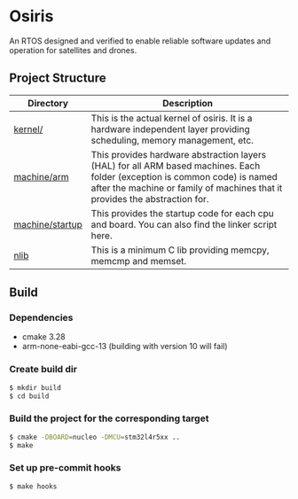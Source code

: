 # Osiris
An RTOS designed and verified to enable reliable software updates and operation for satellites and drones.


## Project Structure

| Directory | Description |
|-----------|-------------|
| [kernel/](kernel/) | This is the actual kernel of osiris. It is a hardware independent layer providing scheduling, memory management, etc. |
| [machine/arm](machine/arm) | This provides hardware abstraction layers (HAL) for all ARM based machines. Each folder (exception is common code) is named after the machine or family of machines that it provides the abstraction for. |
| [machine/startup](machine/startup/) | This provides the startup code for each cpu and board. You can also find the linker script here. |
| [nlib](nlib/) | This is a minimum C lib providing memcpy, memcmp and memset. |


## Build

### Dependencies

- cmake 3.28
- arm-none-eabi-gcc-13 (building with version 10 will fail)

### Create build dir

```sh
$ mkdir build
$ cd build
```

### Build the project for the corresponding target
```sh
$ cmake -DBOARD=nucleo -DMCU=stm32l4r5xx ..
$ make
```

### Set up pre-commit hooks

```sh
$ make hooks
```

